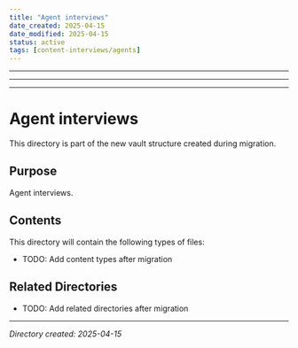 ```yaml
---
title: "Agent interviews"
date_created: 2025-04-15
date_modified: 2025-04-15
status: active
tags: [content-interviews/agents]
---
```


---

---

---

# Agent interviews

This directory is part of the new vault structure created during migration.

## Purpose

Agent interviews.

## Contents

This directory will contain the following types of files:

- TODO: Add content types after migration

## Related Directories

- TODO: Add related directories after migration

---

*Directory created: 2025-04-15*
